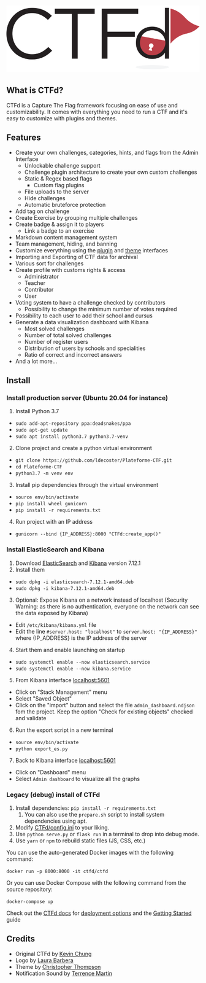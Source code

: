# ![](https://github.com/CTFd/CTFd/blob/master/CTFd/themes/core/static/img/logo.png?raw=true)

## What is CTFd?

CTFd is a Capture The Flag framework focusing on ease of use and customizability. It comes with everything you need to run a CTF and it's easy to customize with plugins and themes.

## Features

- Create your own challenges, categories, hints, and flags from the Admin Interface
  - Unlockable challenge support
  - Challenge plugin architecture to create your own custom challenges
  - Static & Regex based flags
    - Custom flag plugins
  - File uploads to the server
  - Hide challenges
  - Automatic bruteforce protection
- Add tag on challenge
- Create Exercise by grouping multiple challenges
- Create badge & assign it to players
  - Link a badge to an exercise
- Markdown content management system
- Team management, hiding, and banning
- Customize everything using the [plugin](https://docs.ctfd.io/docs/plugins/) and [theme](https://docs.ctfd.io/docs/themes/) interfaces
- Importing and Exporting of CTF data for archival
- Various sort for challenges
- Create profile with customs rights & access
  - Administrator
  - Teacher
  - Contributor
  - User
- Voting system to have a challenge checked by contributors
  - Possibility to change the minimum number of votes required
- Possibility to each user to add their school and cursus
- Generate a data visualization dashboard with Kibana
  - Most solved challenges
  - Number of total solved challenges
  - Number of register users
  - Distribution of users by schools and specialities
  - Ratio of correct and incorrect answers
- And a lot more...

## Install

### Install production server (Ubuntu 20.04 for instance)

1. Install Python 3.7
  - `sudo add-apt-repository ppa:deadsnakes/ppa`
  - `sudo apt-get update`
  - `sudo apt install python3.7 python3.7-venv`
2. Clone project and create a python virtual environment
  - `git clone https://github.com/ldecoster/Plateforme-CTF.git`
  - `cd Plateforme-CTF`
  - `python3.7 -m venv env`
3. Install pip dependencies through the virtual environment
  - `source env/bin/activate`
  - `pip install wheel gunicorn`
  - `pip install -r requirements.txt`
4. Run project with an IP address
  - `gunicorn --bind {IP_ADDRESS}:8000 "CTFd:create_app()"`

### Install ElasticSearch and Kibana

1. Download [ElasticSearch](https://artifacts.elastic.co/downloads/elasticsearch/elasticsearch-7.12.1-amd64.deb) and [Kibana](https://artifacts.elastic.co/downloads/kibana/kibana-7.12.1-amd64.deb) version 7.12.1
2. Install them
  - `sudo dpkg -i elasticsearch-7.12.1-amd64.deb`
  - `sudo dpkg -i kibana-7.12.1-amd64.deb`
3. Optional: Expose Kibana on a network instead of localhost (Security Warning: as there is no authentication, everyone on the network can see the data exposed by Kibana)
  - Edit `/etc/kibana/kibana.yml` file
  - Edit the line `#server.host: "localhost"` to `server.host: "{IP_ADDRESS}"` where {IP_ADDRESS} is the IP address of the server
4. Start them and enable launching on startup
  - `sudo systemctl enable --now elasticsearch.service`
  - `sudo systemctl enable --now kibana.service`
5. From Kibana interface [localhost:5601](http://localhost:5601)
  - Click on "Stack Management" menu
  - Select "Saved Object"
  - Click on the "import" button and select the file `admin_dashboard.ndjson` fom the project. Keep the option "Check for existing objects" checked and validate
6. Run the export script in a new terminal
  - `source env/bin/activate`
  - `python export_es.py`
7. Back to Kibana interface [localhost:5601](http://localhost:5601)
  - Click on "Dashboard" menu
  - Select `Admin dashboard` to visualize all the graphs

### Legacy (debug) install of CTFd

1. Install dependencies: `pip install -r requirements.txt`
   1. You can also use the `prepare.sh` script to install system dependencies using apt.
2. Modify [CTFd/config.ini](https://github.com/CTFd/CTFd/blob/master/CTFd/config.ini) to your liking.
3. Use `python serve.py` or `flask run` in a terminal to drop into debug mode.
4. Use `yarn` or `npm` to rebuild static files (JS, CSS, etc.)

You can use the auto-generated Docker images with the following command:

`docker run -p 8000:8000 -it ctfd/ctfd`

Or you can use Docker Compose with the following command from the source repository:

`docker-compose up`

Check out the [CTFd docs](https://docs.ctfd.io/) for [deployment options](https://docs.ctfd.io/docs/deployment/) and the [Getting Started](https://docs.ctfd.io/tutorials/getting-started/) guide

## Credits

- Original CTFd by [Kevin Chung](https://ctfd.io)
- Logo by [Laura Barbera](http://www.laurabb.com/)
- Theme by [Christopher Thompson](https://github.com/breadchris)
- Notification Sound by [Terrence Martin](https://soundcloud.com/tj-martin-composer)
